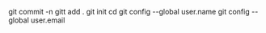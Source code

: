 git commit -n 
gitt add . 
git init 
cd
git config --global user.name
git config --global user.email